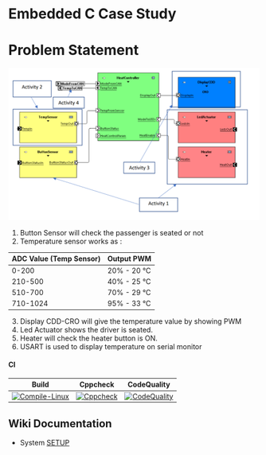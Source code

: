 # Embedded C Case Study

# Problem Statement 
![activity_list](https://github.com/nuPURohit/Embedded_C_LTTS/blob/main/simulation/activity_list.png)
1. Button Sensor will check the passenger is seated or not
2. Temperature sensor works as :

ADC Value (Temp Sensor)| Output PWM
----------|----------
0-200 | 20% - 20 °C
210-500 | 40% - 25 °C
510-700 | 70% - 29 °C
710-1024 | 95% - 33 °C

3. Display CDD-CRO will give the temperature value by showing PWM
4. Led Actuator shows the driver is seated.
5. Heater will check the heater button is ON.
6. USART is used to display temperature on serial monitor 



#### CI 

|Build|Cppcheck|CodeQuality|
|:--:|:--:|:--:|
|[![Compile-Linux](https://github.com/sammy-9930/Emb-C/actions/workflows/compile.yml/badge.svg)](https://github.com/sammy-9930/Emb-C/actions/workflows/compile.yml) |[![Cppcheck](https://github.com/sammy-9930/Emb-C/actions/workflows/Cppcheck.yml/badge.svg)](https://github.com/sammy-9930/Emb-C/actions/workflows/Cppcheck.yml)|[![CodeQuality](https://github.com/sammy-9930/Emb-C/actions/workflows/CodeQuality.yml/badge.svg)](https://github.com/sammy-9930/Emb-C/actions/workflows/CodeQuality.yml)

## Wiki Documentation
* System [SETUP](https://github.com/Bharathgopal/Emb-C/wiki)
